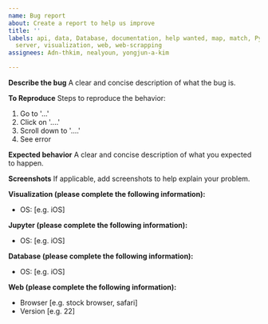 ```yaml
---
name: Bug report
about: Create a report to help us improve
title: ''
labels: api, data, Database, documentation, help wanted, map, match, Python, question,
  server, visualization, web, web-scrapping
assignees: Adn-thkim, nealyoun, yongjun-a-kim

---
```


**Describe the bug**
A clear and concise description of what the bug is.

**To Reproduce**
Steps to reproduce the behavior:
1. Go to '...'
2. Click on '....'
3. Scroll down to '....'
4. See error

**Expected behavior**
A clear and concise description of what you expected to happen.

**Screenshots**
If applicable, add screenshots to help explain your problem.

**Visualization (please complete the following information):**
 - OS: [e.g. iOS]

**Jupyter (please complete the following information):**
 - OS: [e.g. iOS]

**Database (please complete the following information):**
 - OS: [e.g. iOS]

**Web (please complete the following information):**
 - Browser [e.g. stock browser, safari]
 - Version [e.g. 22]
